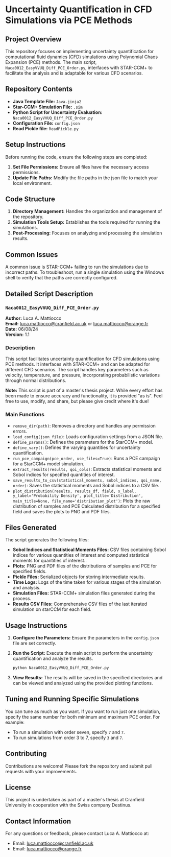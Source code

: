 # Uncertainty Quantification in CFD Simulations via PCE Methods

## Project Overview

This repository focuses on implementing uncertainty quantification for computational fluid dynamics (CFD) simulations using Polynomial Chaos Expansion (PCE) methods. The main script, `Naca0012_EasyVVUQ_Diff_PCE_Order.py`, interfaces with STAR-CCM+ to facilitate the analysis and is adaptable for various CFD scenarios.

## Repository Contents

- **Java Template File:** `Java.jinja2`
- **Star-CCM+ Simulation File:** `.sim`
- **Python Script for Uncertainty Evaluation:** `Naca0012_EasyVVUQ_Diff_PCE_Order.py`
- **Configuration File:** `config.json`
- **Read Pickle file:**  `ReadPickle.py`

## Setup Instructions

Before running the code, ensure the following steps are completed:

1. **Set File Permissions:** Ensure all files have the necessary access permissions.
2. **Update File Paths:** Modify the file paths in the json file to match your local environment.

## Code Structure

1. **Directory Management:** Handles the organization and management of the repository.
2. **Simulation Tools Setup:** Establishes the tools required for running the simulations.
3. **Post-Processing:** Focuses on analyzing and processing the simulation results.

## Common Issues

A common issue is STAR-CCM+ failing to run the simulations due to incorrect paths. To troubleshoot, run a single simulation using the Windows shell to verify that the paths are correctly configured.

## Detailed Script Description

### `Naca0012_EasyVVUQ_Diff_PCE_Order.py`

**Author:** Luca A. Mattiocco  
**Email:** [luca.mattiocco@cranfield.ac.uk](mailto:luca.mattiocco@cranfield.ac.uk) or [luca.mattiocco@orange.fr](mailto:luca.mattiocco@orange.fr)  
**Date:** 06/08/24  
**Version:** 1.1

### Description

This script facilitates uncertainty quantification for CFD simulations using PCE methods. It interfaces with STAR-CCM+ and can be adapted for different CFD scenarios. The script handles key parameters such as velocity, temperature, and pressure, incorporating probabilistic variations through normal distributions.

**Note:** This script is part of a master's thesis project. While every effort has been made to ensure accuracy and functionality, it is provided "as is". Feel free to use, modify, and share, but please give credit where it's due!

### Main Functions

- `remove_dir(path)`: Removes a directory and handles any permission errors.
- `load_config(json_file)`: Loads configuration settings from a JSON file.
- `define_params()`: Defines the parameters for the StarCCM+ model.
- `define_vary()`: Defines the varying quantities for uncertainty quantification.
- `run_pce_campaign(pce_order, use_files=True)`: Runs a PCE campaign for a StarCCM+ model simulation.
- `extract_results(results, qoi_cols)`: Extracts statistical moments and Sobol indices for specified quantities of interest.
- `save_results_to_csv(statistical_moments, sobol_indices, qoi_name, order)`: Saves the statistical moments and Sobol indices to a CSV file.
- `plot_distribution(results, results_df, field, x_label, y_label='Probability Density', plot_title='Distribution', main_title=None, file_name='distribution_plot')`: Plots the raw distribution of samples and PCE Calculated distribution for a specified field and saves the plots to PNG and PDF files.

## Files Generated

The script generates the following files:

- **Sobol Indices and Statistical Moments Files:** CSV files containing Sobol indices for various quantities of interest and computed statistical moments for quantities of interest..
- **Plots:** PNG and PDF files of the distributions of samples and PCE for specified fields.
- **Pickle Files:** Serialized objects for storing intermediate results.
- **Time Logs:** Logs of the time taken for various stages of the simulation and analysis.
- **Simulation Files:** STAR-CCM+ simulation files generated during the process.
- **Results CSV Files:** Comprehensive CSV files of the last iterated simulation on starCCM for each field.

## Usage Instructions

1. **Configure the Parameters:** Ensure the parameters in the `config.json` file are set correctly.
2. **Run the Script:** Execute the main script to perform the uncertainty quantification and analyze the results.

    ```bash
    python Naca0012_EasyVVUQ_Diff_PCE_Order.py
    ```

3. **View Results:** The results will be saved in the specified directories and can be viewed and analyzed using the provided plotting functions.

## Tuning and Running Specific Simulations

You can tune as much as you want. If you want to run just one simulation, specify the same number for both minimum and maximum PCE order. For example:
- To run a simulation with order seven, specify `7` and `7`.
- To run simulations from order 3 to 7, specify `3` and `7`.

## Contributing

Contributions are welcome! Please fork the repository and submit pull requests with your improvements.

## License

This project is undertaken as part of a master's thesis at Cranfield University in cooperation with the Swiss company Destinus.

## Contact Information

For any questions or feedback, please contact Luca A. Mattiocco at:

- Email: [luca.mattiocco@cranfield.ac.uk](mailto:luca.mattiocco@cranfield.ac.uk)
- Email: [luca.mattiocco@orange.fr](mailto:luca.mattiocco@orange.fr)
